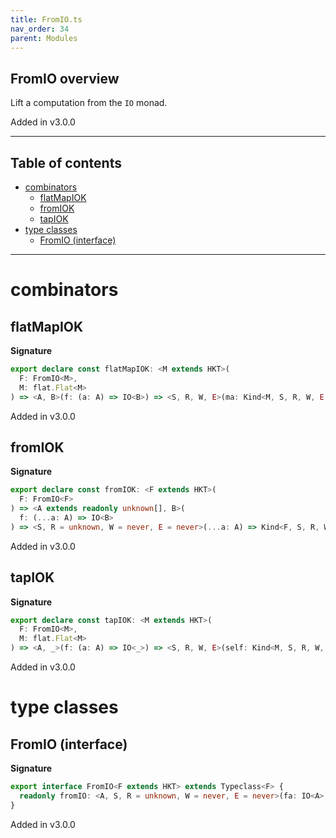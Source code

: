 ```yaml
---
title: FromIO.ts
nav_order: 34
parent: Modules
---
```


## FromIO overview

Lift a computation from the `IO` monad.

Added in v3.0.0

---

<h2 class="text-delta">Table of contents</h2>

- [combinators](#combinators)
  - [flatMapIOK](#flatmapiok)
  - [fromIOK](#fromiok)
  - [tapIOK](#tapiok)
- [type classes](#type-classes)
  - [FromIO (interface)](#fromio-interface)

---

# combinators

## flatMapIOK

**Signature**

```ts
export declare const flatMapIOK: <M extends HKT>(
  F: FromIO<M>,
  M: flat.Flat<M>
) => <A, B>(f: (a: A) => IO<B>) => <S, R, W, E>(ma: Kind<M, S, R, W, E, A>) => Kind<M, S, R, W, E, B>
```

Added in v3.0.0

## fromIOK

**Signature**

```ts
export declare const fromIOK: <F extends HKT>(
  F: FromIO<F>
) => <A extends readonly unknown[], B>(
  f: (...a: A) => IO<B>
) => <S, R = unknown, W = never, E = never>(...a: A) => Kind<F, S, R, W, E, B>
```

Added in v3.0.0

## tapIOK

**Signature**

```ts
export declare const tapIOK: <M extends HKT>(
  F: FromIO<M>,
  M: flat.Flat<M>
) => <A, _>(f: (a: A) => IO<_>) => <S, R, W, E>(self: Kind<M, S, R, W, E, A>) => Kind<M, S, R, W, E, A>
```

Added in v3.0.0

# type classes

## FromIO (interface)

**Signature**

```ts
export interface FromIO<F extends HKT> extends Typeclass<F> {
  readonly fromIO: <A, S, R = unknown, W = never, E = never>(fa: IO<A>) => Kind<F, S, R, W, E, A>
}
```

Added in v3.0.0
